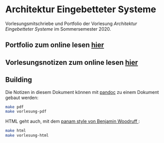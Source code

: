 # Architektur Eingebetteter Systeme
Vorlesungsmitschriebe und Portfolio der Vorlesung *Architektur Eingebetteter Systeme* im Sommersemester 2020.

## Portfolio zum online lesen [hier](https://ottojo.github.io/ArchitekturEingebetteterSysteme)
## Vorlesungsnotizen zum online lesen [hier](https://ottojo.github.io/ArchitekturEingebetteterSysteme/vl.html)



## Building
Die Notizen in diesem Dokument können mit [pandoc](https://pandoc.org) zu einem Dokument gebaut werden:
```bash
make pdf
make vorlesung-pdf
```
HTML geht auch, mit dem [panam style von Benjamin Woodruff
](https://benjam.info/panam/):
```bash
make html
make vorlesung-html
```
